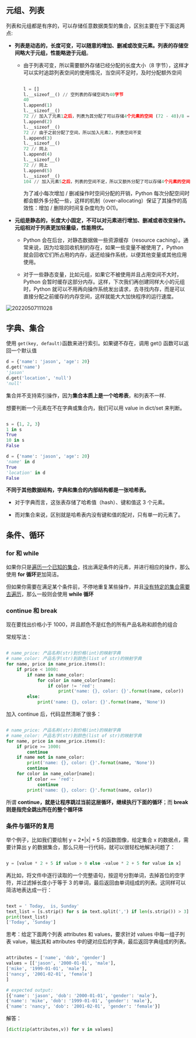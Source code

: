## 元组、列表

列表和元组都是有序的，可以存储任意数据类型的集合，区别主要在于下面这两点:

- **列表是动态的，长度可变，可以随意的增加、删减或改变元素。列表的存储空间略大于元组，性能略逊于元组**。
  - 由于列表可变，所以需要额外存储已经分配的长度大小（8 字节），这样才可以实时追踪列表空间的使用情况，当空间不足时，及时分配额外空间

    ```python
        
    l = []
    l.__sizeof__() // 空列表的存储空间为40字节
    40
    l.append(1)
    l.__sizeof__() 
    72 // 加入了元素1之后，列表为其分配了可以存储4个元素的空间 (72 - 40)/8 = 4
    l.append(2) 
    l.__sizeof__()
    72 // 由于之前分配了空间，所以加入元素2，列表空间不变
    l.append(3)
    l.__sizeof__() 
    72 // 同上
    l.append(4)
    l.__sizeof__() 
    72 // 同上
    l.append(5)
    l.__sizeof__() 
    104 // 加入元素5之后，列表的空间不足，所以又额外分配了可以存储4个元素的空间
    ```

    为了减小每次增加 / 删减操作时空间分配的开销，Python 每次分配空间时都会额外多分配一些，这样的机制（over-allocating）保证了其操作的高效性：增加 / 删除的时间复杂度均为 O(1)。

- **元组是静态的，长度大小固定，不可以对元素进行增加、删减或者改变操作。元组相对于列表更加轻量级，性能稍优。**
  - Python 会在后台，对静态数据做一些资源缓存（resource caching）。通常来说，因为垃圾回收机制的存在，如果一些变量不被使用了，Python 就会回收它们所占用的内存，返还给操作系统，以便其他变量或其他应用使用。

  - 对于一些静态变量，比如元组，如果它不被使用并且占用空间不大时，Python 会暂时缓存这部分内存。这样，下次我们再创建同样大小的元组时，Python 就可以不用再向操作系统发出请求，去寻找内存，而是可以直接分配之前缓存的内存空间，这样就能大大加快程序的运行速度。

![20220507111028](https://cdn.jsdelivr.net/gh/xihuishawpy/PicBad@main/blogs/pictures/20220507111028.png)

## 字典、集合

使用 `get(key, default)`函数来进行索引。如果键不存在，调用 get() 函数可以返回一个默认值

```python
d = {'name': 'jason', 'age': 20}
d.get('name')
'jason'
d.get('location', 'null')
'null'
```

集合并不支持索引操作，因为**集合本质上是一个哈希表**，和列表不一样.

想要判断一个元素在不在字典或集合内，我们可以用 value in dict/set 来判断。

```python

s = {1, 2, 3}
1 in s
True
10 in s
False

d = {'name': 'jason', 'age': 20}
'name' in d
True
'location' in d
False
```

**不同于其他数据结构，字典和集合的内部结构都是一张哈希表。**

- 对于字典而言，这张表存储了哈希值（hash）、键和值这 3 个元素。

- 而对集合来说，区别就是哈希表内没有键和值的配对，只有单一的元素了。

## 条件、循环

### for 和 while

如果你只是<u>遍历一个已知的集合</u>，找出满足条件的元素，并进行相应的操作，那么使用 **for 循环**更加简洁。

但如果你需要在满足某个条件前，不停地重复某些操作，并且<u>没有特定的集合需要去遍历</u>，那么一般则会使用 **while 循环**

### continue 和 break 

现在要找出价格小于 1000，并且颜色不是红色的所有产品名称和颜色的组合

常规写法：

```python

# name_price: 产品名称(str)到价格(int)的映射字典
# name_color: 产品名字(str)到颜色(list of str)的映射字典
for name, price in name_price.items():
    if price < 1000:
        if name in name_color:
            for color in name_color[name]:
                if color != 'red':
                    print('name: {}, color: {}'.format(name, color))
        else:
            print('name: {}, color: {}'.format(name, 'None'))

```

加入 continue 后，代码显然清晰了很多：

```python

# name_price: 产品名称(str)到价格(int)的映射字典
# name_color: 产品名字(str)到颜色(list of str)的映射字典
for name, price in name_price.items():
    if price >= 1000:
        continue
    if name not in name_color:
        print('name: {}, color: {}'.format(name, 'None'))
        continue
    for color in name_color[name]:
        if color == 'red':
            continue
        print('name: {}, color: {}'.format(name, color))
```

所谓 **continue，就是让程序跳过当前这层循环，继续执行下面的循环**；而 **break 则是指完全跳出所在的整个循环体**



### 条件与循环的复用

举个例子，比如我们要绘制 y = 2*|x| + 5 的函数图像，给定集合 x 的数据点，需要计算出 y 的数据集合，那么只用一行代码，就可以很轻松地解决问题了：

```python

y = [value * 2 + 5 if value > 0 else -value * 2 + 5 for value in x]
```

再比如，将文件中逐行读取的一个完整语句，按逗号分割单词，去掉首位的空字符，并过滤掉长度小于等于 3 的单词，最后返回由单词组成的列表。这同样可以简洁地表达成一行：

```python

text = ' Today,  is, Sunday'
text_list = [s.strip() for s in text.split(',') if len(s.strip()) > 3]
print(text_list)
['Today', 'Sunday']
```

思考：给定下面两个列表 attributes 和 values，要求针对 values 中每一组子列表 value，输出其和 attributes 中的键对应后的字典，最后返回字典组成的列表。

```python

attributes = ['name', 'dob', 'gender']
values = [['jason', '2000-01-01', 'male'], 
['mike', '1999-01-01', 'male'],
['nancy', '2001-02-01', 'female']
]

# expected output:
[{'name': 'jason', 'dob': '2000-01-01', 'gender': 'male'}, 
{'name': 'mike', 'dob': '1999-01-01', 'gender': 'male'}, 
{'name': 'nancy', 'dob': '2001-02-01', 'gender': 'female'}]
```

解答：

```python
[dict(zip(attributes,v)) for v in values]
```
